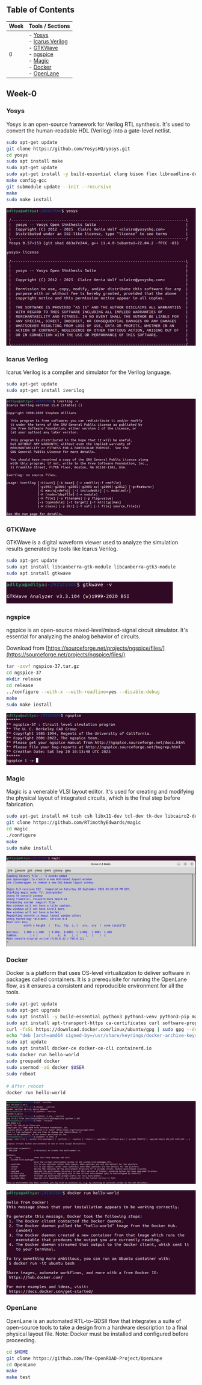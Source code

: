 ## Table of Contents

| Week  | Tools / Sections |
|-------|-----------------|
| 0     | - [Yosys](#yosys)<br>- [Icarus Verilog](#icarus-verilog)<br>- [GTKWave](#gtkwave)<br>- [ngspice](#ngspice)<br>- [Magic](#magic)<br>- [Docker](#docker)<br>- [OpenLane](#openlane) |


## Week-0

### Yosys
Yosys is an open-source framework for Verilog RTL synthesis. It's used to convert the human-readable HDL (Verilog) into a gate-level netlist.

```bash
sudo apt-get update
git clone https://github.com/YosysHQ/yosys.git
cd yosys
sudo apt install make
sudo apt-get update
sudo apt-get install -y build-essential clang bison flex libreadline-dev gawk tcl-dev libffi-dev git graphviz xdot pkg-config python3 libboost-system-dev libboost-python-dev libboost-filesystem-dev zlib1g-dev
make config-gcc
git submodule update --init --recursive
make
sudo make install 
```

![Verify Yosys Installation](Wk0_tool_snapshots/yosys.jpeg)

### Icarus Verilog
Icarus Verilog is a compiler and simulator for the Verilog language.

```bash
sudo apt-get update
sudo apt-get install iverilog
```

![Verify Icarus Verilog Installation](Wk0_tool_snapshots/iverilog.jpeg)

### GTKWave
GTKWave is a digital waveform viewer used to analyze the simulation results generated by tools like Icarus Verilog.

```bash
sudo apt-get update 
sudo apt install libcanberra-gtk-module libcanberra-gtk3-module
sudo apt install gtkwave
```

![Verify GTKWave Installation](Wk0_tool_snapshots/gtkwave.jpeg)

### ngspice
ngspice is an open-source mixed-level/mixed-signal circuit simulator. It's essential for analyzing the analog behavior of circuits.

Download from [https://sourceforge.net/projects/ngspice/files/](https://sourceforge.net/projects/ngspice/files/)

```bash
tar -zxvf ngspice-37.tar.gz
cd ngspice-37
mkdir release
cd release
../configure --with-x --with-readline=yes --disable-debug
make
sudo make install
```
![Verify ngspice Installation](Wk0_tool_snapshots/ngspice.jpeg)

### Magic
Magic is a venerable VLSI layout editor. It's used for creating and modifying the physical layout of integrated circuits, which is the final step before fabrication.

```bash
sudo apt-get install m4 tcsh csh libx11-dev tcl-dev tk-dev libcairo2-dev mesa-common-dev libglu1-mesa-dev libncurses-dev
git clone https://github.com/RTimothyEdwards/magic
cd magic
./configure
make
sudo make install
```

![Verify Magic Installation](Wk0_tool_snapshots/magic.jpeg)

### Docker
Docker is a platform that uses OS-level virtualization to deliver software in packages called containers. It is a prerequisite for running the OpenLane flow, as it ensures a consistent and reproducible environment for all the tools.

```bash
sudo apt-get update
sudo apt-get upgrade
sudo apt install -y build-essential python3 python3-venv python3-pip make git
sudo apt install apt-transport-https ca-certificates curl software-properties-common
curl -fsSL https://download.docker.com/linux/ubuntu/gpg | sudo gpg --dearmor -o /usr/share/keyrings/docker-archive-keyring.gpg
echo "deb [arch=amd64 signed-by=/usr/share/keyrings/docker-archive-keyring.gpg] https://download.docker.com/linux/ubuntu $(lsb_release -cs) stable" | sudo tee /etc/apt/sources.list.d/docker.list > /dev/null
sudo apt update
sudo apt install docker-ce docker-ce-cli containerd.io
sudo docker run hello-world
sudo groupadd docker
sudo usermod -aG docker $USER
sudo reboot

# After reboot
docker run hello-world
```

![Verify Dependencies](Wk0_tool_snapshots/dependencies.jpeg)

![Verify Docker Installation](Wk0_tool_snapshots/docker.jpeg)

### OpenLane
OpenLane is an automated RTL-to-GDSII flow that integrates a suite of open-source tools to take a design from a hardware description to a final physical layout file. Note: Docker must be installed and configured before proceeding.

```bash
cd $HOME
git clone https://github.com/The-OpenROAD-Project/OpenLane
cd OpenLane
make
make test
```
